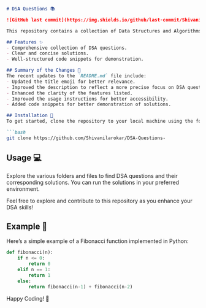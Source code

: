 ```markdown
# DSA Questions 📚

![GitHub last commit](https://img.shields.io/github/last-commit/Shivanilarokar/DSA-Questions-) ![License](https://img.shields.io/badge/license-MIT-blue.svg)

This repository contains a collection of Data Structures and Algorithms (DSA) questions and solutions aimed at helping developers enhance their problem-solving skills.

## Features ✨
- Comprehensive collection of DSA questions.
- Clear and concise solutions.
- Well-structured code snippets for demonstration.

## Summary of the Changes 📝
The recent updates to the `README.md` file include:
- Updated the title emoji for better relevance.
- Improved the description to reflect a more precise focus on DSA questions.
- Enhanced the clarity of the features listed.
- Improved the usage instructions for better accessibility.
- Added code snippets for better demonstration of solutions.

## Installation 🔧
To get started, clone the repository to your local machine using the following command:

```bash
git clone https://github.com/Shivanilarokar/DSA-Questions-
```

## Usage 💻
Explore the various folders and files to find DSA questions and their corresponding solutions. You can run the solutions in your preferred environment.

Feel free to explore and contribute to this repository as you enhance your DSA skills!

## Example 📖
Here’s a simple example of a Fibonacci function implemented in Python:

```python
def fibonacci(n):
    if n <= 0:
        return 0
    elif n == 1:
        return 1
    else:
        return fibonacci(n-1) + fibonacci(n-2)
```

Happy Coding! 🚀
```